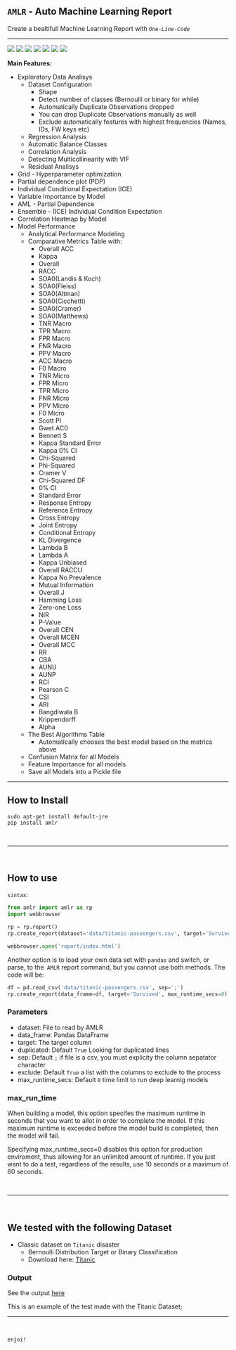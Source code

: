 ## `AMLR` - Auto Machine Learning Report

Create a bealtifull Machine Learning Report with *`One-Line-Code`*

<hr>

![](https://img.shields.io/badge/pypi-0.4.0-blue) ![](https://img.shields.io/badge/python-4.7|4.8|4.0-lightblue) ![](https://img.shields.io/badge/Licence-MIT-lightgray) ![](https://img.shields.io/badge/status-Release-darkgreen) ![](https://img.shields.io/badge/pipeline-passed-green) ![](https://img.shields.io/badge/testing-passing-green) ![](https://img.shields.io/badge/H2O-Java-brown)


**Main Features:**

- Exploratory Data Analisys
    - Dataset Configuration
        - Shape
        - Detect number of classes (Bernoulli or binary for while)
        - Automatically Duplicate Observations dropped
        - You can drop  Duplicate Observations  manually as well
        - Exclude automatically features with highest frequencies (Names, IDs, FW keys etc)
    - Regression Analysis
    - Automatic Balance Classes
    - Correlation Analysis
    - Detecting Multicollinearity with VIF
    - Residual Analisys
- Grid - Hyperparameter optimization
- Partial dependence plot (PDP) 
- Individual Conditional Expectation (ICE)
- Variable Importance by Model
- AML - Partial Dependence
- Ensemble - (ICE) Individual Condition Expectation
- Correlation Heatmap by Model
- Model Performance
    - Analytical Performance Modeling
    - Comparative Metrics Table with:
        - Overall ACC	
        - Kappa	
        - Overall 
        - RACC	
        - SOA0(Landis & Koch)	
        - SOA0(Fleiss)	
        - SOA0(Altman)	
        - SOA0(Cicchetti)	
        - SOA0(Cramer)	
        - SOA0(Matthews)	
        - TNR Macro	
        - TPR Macro	
        - FPR Macro	
        - FNR Macro	
        - PPV Macro	
        - ACC Macro	
        - F0 Macro	
        - TNR Micro	
        - FPR Micro	
        - TPR Micro	
        - FNR Micro	
        - PPV Micro	
        - F0 Micro	
        - Scott PI	
        - Gwet AC0	
        - Bennett S	
        - Kappa Standard Error	
        - Kappa 0% CI	
        - Chi-Squared	
        - Phi-Squared	
        - Cramer V	
        - Chi-Squared DF	
        - 0% CI	
        - Standard Error	
        - Response Entropy	
        - Reference Entropy	
        - Cross Entropy	
        - Joint Entropy	
        - Conditional Entropy	
        - KL Divergence	
        - Lambda B	
        - Lambda A	
        - Kappa Unbiased	
        - Overall RACCU	
        - Kappa No Prevalence	
        - Mutual Information	
        - Overall J	
        - Hamming Loss	
        - Zero-one Loss	
        - NIR	
        - P-Value	
        - Overall CEN	
        - Overall MCEN	
        - Overall MCC	
        - RR	
        - CBA	
        - AUNU	
        - AUNP	
        - RCI	
        - Pearson C	
        - CSI	
        - ARI	
        - Bangdiwala B	
        - Krippendorff 
        - Alpha
    - The Best Algorithms Table
        - Automatically chooses the best model based on the metrics above
    - Confusion Matrix for all Models
    - Feature Importance for all models
    - Save all Models into a Pickle file


<hr>

## How to Install

```shell
sudo apt-get install default-jre
pip install amlr
```

<BR>
<hr>
<BR>

## How to use

`sintax`:
```python
from amlr import amlr as rp
import webbrowser

rp = rp.report()
rp.create_report(dataset='data/titanic-passengers.csv', target='Survived', max_runtime_secs=0)

webbrowser.open('report/index.html')
```
Another option is to load your own data set with `pandas` and switch, or parse, to the` AMLR` report command, but you cannot use both methods. The code will be:

```python
df = pd.read_csv('data/titanic-passengers.csv', sep=';')
rp.create_report(data_frame=df, target='Survived', max_runtime_secs=0)
```

### Parameters

* dataset: File to read by AMLR
* data_frame: Pandas DataFrame
* target: The target column
* duplicated: Default `True` Looking for duplicated lines
* sep: Default `;` if file is a csv, you must explicity the column sepatator character
* exclude: Default `True` a list with the columns to exclude to the process
* max_runtime_secs: Default `0` time limit to run deep learnig models

### max_run_time

When building a model, this option specifes the maximum runtime in seconds that you want to allot in order to complete the model. If this maximum runtime is exceeded before the model build is completed, then the model will fail.

Specifying max_runtime_secs=0 disables this option for production enviroment, thus allowing for an unlimited amount of runtime. If you just want to do a test, regardless of the results, use 10 seconds or a maximum of 60 seconds.

<BR>
<hr>
<BR>

## We tested with the following Dataset

- Classic dataset on `Titanic` disaster
    - Bernoulli Distribution Target or Binary Classification
    - Download here: [Titanic](https://public.opendatasoft.com/explore/dataset/titanic-passengers/table/)


### Output

See the output [here](https://www.thescientist.com.br/amlr/)

This is an example of the test made with the Titanic Dataset;

<hr>
<BR>

`enjoi!`
